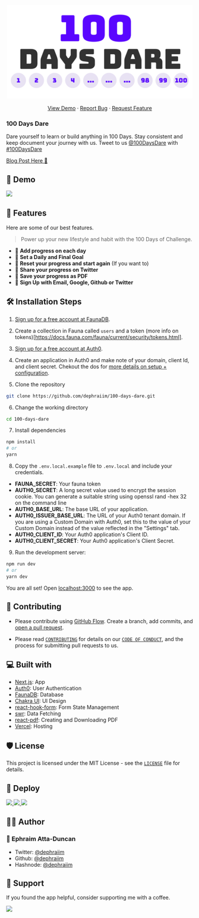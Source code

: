 <p align="center">
  <a href="https://100daysdare.vercel.app/">
    <img alt="100 Days Dare" src="public/cover1.svg" width="500" />
  </a>
</p>

<p align="center">
    <a href="https://100daysdare.vercel.app/" target="blank">View Demo</a>
    ·
    <a href="https://github.com/dephraiim/100-days-dare/issues/new">Report Bug</a>
    ·
    <a href="https://github.com/dephraiim/100-days-dare/issues/new">Request Feature</a>
</p>

### 100 Days Dare

Dare yourself to learn or build anything in 100 Days. Stay consistent and keep document your journey with us. Tweet to us [@100DaysDare](https://twitter.com/100DaysDare/) with [#100DaysDare](https://twitter.com/hashtag/100DaysDare)

[Blog Post Here 📖]()

## 🚀 Demo

<a href="https://100daysdare.vercel.app/" target="blank">
<img src="public" />
</a>

## 🧐 Features

Here are some of our best features.

> Power up your new lifestyle and habit with the 100 Days of Challenge.

- 👾 **Add progress on each day**
- 🍭 **Set a Daily and Final Goal**
- 🌱 **Reset your progress and start again** (If you want to)
- 🥁 **Share your progress on Twitter**
- 🔖 **Save your progress as PDF**
- 👤 **Sign Up with Email, Google, Github or Twitter**

## 🛠️ Installation Steps

1. [Sign up for a free account at FaunaDB](https://dashboard.fauna.com/accounts/register).

2. Create a collection in Fauna called `users` and a token (more info on tokens)[https://docs.fauna.com/fauna/current/security/tokens.html].

3. [Sign up for a free account at Auth0](https://auth0.com/signup?place=header&type=button&text=sign%20up).

4. Create an application in Auth0 and make note of your domain, client Id, and client secret. Chekout the dos for [more details on setup + configuration](https://github.com/auth0/nextjs-auth0).

5. Clone the repository

```bash
git clone https://github.com/dephraiim/100-days-dare.git
```

6. Change the working directory

```bash
cd 100-days-dare
```

7. Install dependencies

```bash
npm install
# or
yarn
```

8. Copy the `.env.local.example` file to `.env.local` and include your credentials.

- **FAUNA_SECRET**: Your fauna token
- **AUTH0_SECRET**: A long secret value used to encrypt the session cookie. You can generate a suitable string using openssl rand -hex 32 on the command line
- **AUTH0_BASE_URL**: The base URL of your application.
- **AUTH0_ISSUER_BASE_URL**: The URL of your Auth0 tenant domain. If you are using a Custom Domain with Auth0, set this to the value of your Custom Domain instead of the value reflected in the "Settings" tab.
- **AUTH0_CLIENT_ID**: Your Auth0 application's Client ID.
- **AUTH0_CLIENT_SECRET**: Your Auth0 application's Client Secret.

9. Run the development server:

```bash
npm run dev
# or
yarn dev
```

You are all set! Open [localhost:3000](http://localhost:3000/) to see the app.

## 🍰 Contributing

- Please contribute using [GitHub Flow](https://guides.github.com/introduction/flow). Create a branch, add commits, and [open a pull request](https://github.com/dephraiim/100-days-dare/compare).

- Please read [`CONTRIBUTING`](CONTRIBUTING.md) for details on our [`CODE OF CONDUCT`](CODE_OF_CONDUCT.md), and the process for submitting pull requests to us.

## 💻 Built with

- [Next.js](https://nextjs.org/): App
- [Auth0](https://auth0.com/): User Authentication
- [FaunaDB](https://fauna.com/): Database
- [Chakra UI](https://chakra-ui.com/): UI Design
- [react-hook-form](https://react-hook-form.com/): Form State Management
- [swr](https://swr.vercel.app/): Data Fetching
- [react-pdf](https://react-pdf.com/): Creating and Downloading PDF
- [Vercel](http://vercel.com/): Hosting

## 🛡️ License

This project is licensed under the MIT License - see the [`LICENSE`](LICENSE) file for details.

## 🦄 Deploy

<a href="https://vercel.com/new/project?template=https://github.com/dephraiim/100-days-dare.git">
<img src="https://vercel.com/button" height="35px" />
</a>
<a href="https://app.netlify.com/start/deploy?repository=https://github.com/dephraiim/100-days-dare.git">
<img src="https://www.netlify.com/img/deploy/button.svg" height="35px" />
</a>
<a href="https://cloud.digitalocean.com/apps/new?repo=https://github.com/dephraiim/100-days-dare.git">
<img src="https://camo.githubusercontent.com/df21703b4229f8d44f76c2d56073657a4ab450ca4566ba5d24d05bf528c298f8/68747470733a2f2f7777772e6465706c6f79746f646f2e636f6d2f646f2d62746e2d626c75652e737667" height="35px" />
</a>

## 👨‍💻 Author

### 👤 Ephraim Atta-Duncan

- Twitter: [@dephraiim](https://twitter.com/dephraiim)
- Github: [@dephraiim](https://github.com/dephraiim)
- Hashnode: [@dephraiim](https://hashnode.com/@dephraiim)

## 🙏 Support

If you found the app helpful, consider supporting me with a coffee.

<a href="https://www.buymeacoffee.com/dephraiim">
  <img src="https://cdn.buymeacoffee.com/buttons/v2/default-yellow.png" height="35px">
</a>
